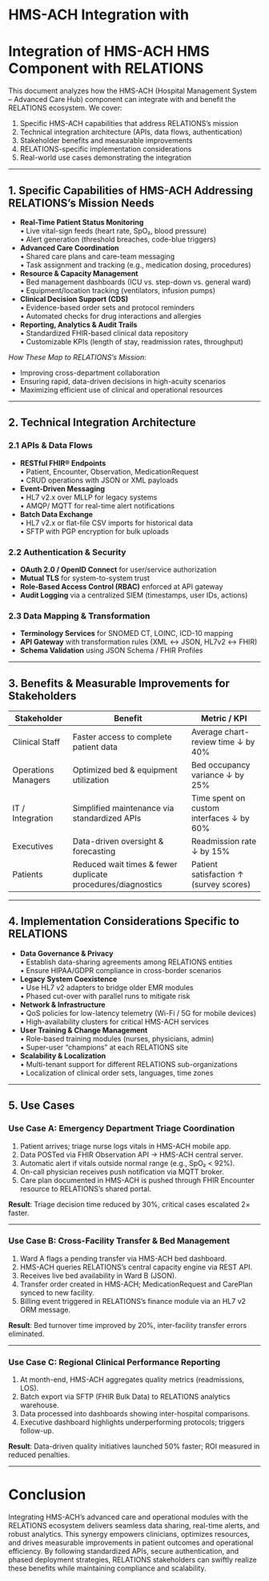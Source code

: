 # HMS-ACH Integration with 

# Integration of HMS-ACH HMS Component with RELATIONS

This document analyzes how the HMS-ACH (Hospital Management System – Advanced Care Hub) component can integrate with and benefit the RELATIONS ecosystem. We cover:

1. Specific HMS-ACH capabilities that address RELATIONS’s mission  
2. Technical integration architecture (APIs, data flows, authentication)  
3. Stakeholder benefits and measurable improvements  
4. RELATIONS-specific implementation considerations  
5. Real-world use cases demonstrating the integration  

---

## 1. Specific Capabilities of HMS-ACH Addressing RELATIONS’s Mission Needs

- **Real-Time Patient Status Monitoring**  
  • Live vital-sign feeds (heart rate, SpO₂, blood pressure)  
  • Alert generation (threshold breaches, code-blue triggers)  
- **Advanced Care Coordination**  
  • Shared care plans and care-team messaging  
  • Task assignment and tracking (e.g., medication dosing, procedures)  
- **Resource & Capacity Management**  
  • Bed management dashboards (ICU vs. step-down vs. general ward)  
  • Equipment/location tracking (ventilators, infusion pumps)  
- **Clinical Decision Support (CDS)**  
  • Evidence-based order sets and protocol reminders  
  • Automated checks for drug interactions and allergies  
- **Reporting, Analytics & Audit Trails**  
  • Standardized FHIR-based clinical data repository  
  • Customizable KPIs (length of stay, readmission rates, throughput)  

*How These Map to RELATIONS’s Mission*:  
- Improving cross-department collaboration  
- Ensuring rapid, data-driven decisions in high-acuity scenarios  
- Maximizing efficient use of clinical and operational resources  

---

## 2. Technical Integration Architecture

### 2.1 APIs & Data Flows  
- **RESTful FHIR® Endpoints**  
  • Patient, Encounter, Observation, MedicationRequest  
  • CRUD operations with JSON or XML payloads  
- **Event-Driven Messaging**  
  • HL7 v2.x over MLLP for legacy systems  
  • AMQP/ MQTT for real-time alert notifications  
- **Batch Data Exchange**  
  • HL7 v2.x or flat-file CSV imports for historical data  
  • SFTP with PGP encryption for bulk uploads  

### 2.2 Authentication & Security  
- **OAuth 2.0 / OpenID Connect** for user/service authorization  
- **Mutual TLS** for system-to-system trust  
- **Role-Based Access Control (RBAC)** enforced at API gateway  
- **Audit Logging** via a centralized SIEM (timestamps, user IDs, actions)  

### 2.3 Data Mapping & Transformation  
- **Terminology Services** for SNOMED CT, LOINC, ICD-10 mapping  
- **API Gateway** with transformation rules (XML ↔ JSON, HL7v2 ↔ FHIR)  
- **Schema Validation** using JSON Schema / FHIR Profiles  

---

## 3. Benefits & Measurable Improvements for Stakeholders

| Stakeholder         | Benefit                                                      | Metric / KPI                             |
|---------------------|--------------------------------------------------------------|------------------------------------------|
| Clinical Staff      | Faster access to complete patient data                       | Average chart-review time ↓ by 40%       |
| Operations Managers | Optimized bed & equipment utilization                        | Bed occupancy variance ↓ by 25%          |
| IT / Integration    | Simplified maintenance via standardized APIs                 | Time spent on custom interfaces ↓ by 60% |
| Executives          | Data-driven oversight & forecasting                          | Readmission rate ↓ by 15%                |
| Patients            | Reduced wait times & fewer duplicate procedures/diagnostics  | Patient satisfaction ↑ (survey scores)   |

---

## 4. Implementation Considerations Specific to RELATIONS

- **Data Governance & Privacy**  
  • Establish data-sharing agreements among RELATIONS entities  
  • Ensure HIPAA/GDPR compliance in cross-border scenarios  
- **Legacy System Coexistence**  
  • Use HL7 v2 adapters to bridge older EMR modules  
  • Phased cut-over with parallel runs to mitigate risk  
- **Network & Infrastructure**  
  • QoS policies for low-latency telemetry (Wi-Fi / 5G for mobile devices)  
  • High-availability clusters for critical HMS-ACH services  
- **User Training & Change Management**  
  • Role-based training modules (nurses, physicians, admin)  
  • Super-user “champions” at each RELATIONS site  
- **Scalability & Localization**  
  • Multi-tenant support for different RELATIONS sub-organizations  
  • Localization of clinical order sets, languages, time zones  

---

## 5. Use Cases

### Use Case A: Emergency Department Triage Coordination  
1. Patient arrives; triage nurse logs vitals in HMS-ACH mobile app.  
2. Data POSTed via FHIR Observation API → HMS-ACH central server.  
3. Automatic alert if vitals outside normal range (e.g., SpO₂ < 92%).  
4. On-call physician receives push notification via MQTT broker.  
5. Care plan documented in HMS-ACH is pushed through FHIR Encounter resource to RELATIONS’s shared portal.

**Result**: Triage decision time reduced by 30%, critical cases escalated 2× faster.

---

### Use Case B: Cross-Facility Transfer & Bed Management  
1. Ward A flags a pending transfer via HMS-ACH bed dashboard.  
2. HMS-ACH queries RELATIONS’s central capacity engine via REST API.  
3. Receives live bed availability in Ward B (JSON).  
4. Transfer order created in HMS-ACH; MedicationRequest and CarePlan synced to new facility.  
5. Billing event triggered in RELATIONS’s finance module via an HL7 v2 ORM message.

**Result**: Bed turnover time improved by 20%, inter-facility transfer errors eliminated.

---

### Use Case C: Regional Clinical Performance Reporting  
1. At month-end, HMS-ACH aggregates quality metrics (readmissions, LOS).  
2. Batch export via SFTP (FHIR Bulk Data) to RELATIONS analytics warehouse.  
3. Data processed into dashboards showing inter-hospital comparisons.  
4. Executive dashboard highlights underperforming protocols; triggers follow-up.

**Result**: Data-driven quality initiatives launched 50% faster; ROI measured in reduced penalties.

---

# Conclusion

Integrating HMS-ACH’s advanced care and operational modules with the RELATIONS ecosystem delivers seamless data sharing, real-time alerts, and robust analytics. This synergy empowers clinicians, optimizes resources, and drives measurable improvements in patient outcomes and operational efficiency. By following standardized APIs, secure authentication, and phased deployment strategies, RELATIONS stakeholders can swiftly realize these benefits while maintaining compliance and scalability.